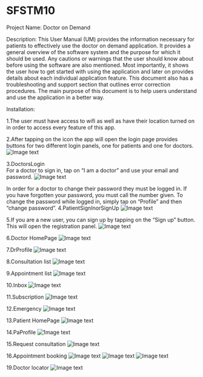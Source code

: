 # SFSTM10
Project Name:
Doctor on Demand

Description:
This User Manual (UM) provides the information necessary for patients to effectively use the doctor on demand application.
It provides a general overview of the software system and the purpose for which it should be used. Any cautions or warnings that the user should know about before using the software are also mentioned.
Most importantly, it shows the user how to get started with using the application and later on provides details about each individual application feature. 
This document also has a troubleshooting and support section that outlines error correction procedures. The main purpose of this document is to help users understand and use the application in a better way.  

Installation:

1.The user must have access to wifi as well as have their location turned on in order to access every feature of this app.

2.After tapping on the icon the app will open the login page provides buttons for two different login panels, one for patients and one for doctors. 
![Image text](https://github.com/lookupzn/SFSTM10/blob/master/sfs/1.png)


3.DoctorsLogin  
For a doctor to sign in, tap on “I am a doctor” and use your email and password. 
![Image text](https://github.com/lookupzn/SFSTM10/blob/master/sfs/2.png)


In order for a doctor to change their password they must be logged in. If you have forgotten your password, you must call the number given. 
To change the password while logged in, simply tap on “Profile” and then “change password”. 
4.PatientSignInorSignUp
![Image text](https://github.com/lookupzn/SFSTM10/blob/master/sfs/3.png)


5.If you are a new user, you can sign up by tapping on the “Sign up” button. This will open the registration panel. 
![Image text](https://github.com/lookupzn/SFSTM10/blob/master/sfs/4.png)


6.Doctor HomePage
![Image text](https://github.com/lookupzn/SFSTM10/blob/master/sfs/5.png)


7.DrProfile
![Image text](https://github.com/lookupzn/SFSTM10/blob/master/sfs/6.png)


8.Consultation list
![Image text](https://github.com/lookupzn/SFSTM10/blob/master/sfs/7.png)


9.Appointment list
![Image text](https://github.com/lookupzn/SFSTM10/blob/master/sfs/8.png)


10.Inbox
![Image text](https://github.com/lookupzn/SFSTM10/blob/master/sfs/9.png)


11.Subscription
![Image text](https://github.com/lookupzn/SFSTM10/blob/master/sfs/10.png)


12.Emergency
![Image text](https://github.com/lookupzn/SFSTM10/blob/master/sfs/11.png)


13.Patient HomePage
![Image text](https://github.com/lookupzn/SFSTM10/blob/master/sfs/12.png)


14.PaProfile
![1mage text](https://github.com/lookupzn/SFSTM10/blob/master/sfs/13.png)


15.Request consultation
![Image text](https://github.com/lookupzn/SFSTM10/blob/master/sfs/14.png)


16.Appointment booking
![Image text](https://github.com/lookupzn/SFSTM10/blob/master/sfs/15.png)
![Image text](https://github.com/lookupzn/SFSTM10/blob/master/sfs/16.png)
![Image text](https://github.com/lookupzn/SFSTM10/blob/master/sfs/17.png)




19.Doctor locator
![Image text](https://github.com/lookupzn/SFSTM10/blob/master/sfs/18.png)



